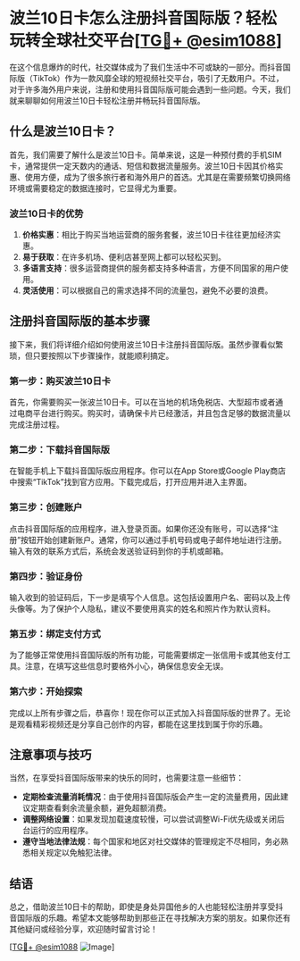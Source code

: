 # 波兰10日卡怎么注册抖音国际版？轻松玩转全球社交平台[[TG💪+ @esim1088](https://t.me/s/esim1088)]

在这个信息爆炸的时代，社交媒体成为了我们生活中不可或缺的一部分。而抖音国际版（TikTok）作为一款风靡全球的短视频社交平台，吸引了无数用户。不过，对于许多海外用户来说，注册和使用抖音国际版可能会遇到一些问题。今天，我们就来聊聊如何用波兰10日卡轻松注册并畅玩抖音国际版。

## 什么是波兰10日卡？

首先，我们需要了解什么是波兰10日卡。简单来说，这是一种预付费的手机SIM卡，通常提供一定天数内的通话、短信和数据流量服务。波兰10日卡因其价格实惠、使用方便，成为了很多旅行者和海外用户的首选。尤其是在需要频繁切换网络环境或需要稳定的数据连接时，它显得尤为重要。

### 波兰10日卡的优势

1. **价格实惠**：相比于购买当地运营商的服务套餐，波兰10日卡往往更加经济实惠。
2. **易于获取**：在许多机场、便利店甚至网上都可以轻松买到。
3. **多语言支持**：很多运营商提供的服务都支持多种语言，方便不同国家的用户使用。
4. **灵活使用**：可以根据自己的需求选择不同的流量包，避免不必要的浪费。

## 注册抖音国际版的基本步骤

接下来，我们将详细介绍如何使用波兰10日卡注册抖音国际版。虽然步骤看似繁琐，但只要按照以下步骤操作，就能顺利搞定。

### 第一步：购买波兰10日卡

首先，你需要购买一张波兰10日卡。可以在当地的机场免税店、大型超市或者通过电商平台进行购买。购买时，请确保卡片已经激活，并且包含足够的数据流量以完成注册过程。

### 第二步：下载抖音国际版

在智能手机上下载抖音国际版应用程序。你可以在App Store或Google Play商店中搜索“TikTok”找到官方应用。下载完成后，打开应用并进入主界面。

### 第三步：创建账户

点击抖音国际版的应用程序，进入登录页面。如果你还没有账号，可以选择“注册”按钮开始创建新账户。通常，你可以通过手机号码或电子邮件地址进行注册。输入有效的联系方式后，系统会发送验证码到你的手机或邮箱。

### 第四步：验证身份

输入收到的验证码后，下一步是填写个人信息。这包括设置用户名、密码以及上传头像等。为了保护个人隐私，建议不要使用真实的姓名和照片作为默认资料。

### 第五步：绑定支付方式

为了能够正常使用抖音国际版的所有功能，可能需要绑定一张信用卡或其他支付工具。注意，在填写这些信息时要格外小心，确保信息安全无误。

### 第六步：开始探索

完成以上所有步骤之后，恭喜你！现在你可以正式加入抖音国际版的世界了。无论是观看精彩视频还是分享自己创作的内容，都能在这里找到属于你的乐趣。

## 注意事项与技巧

当然，在享受抖音国际版带来的快乐的同时，也需要注意一些细节：

- **定期检查流量消耗情况**：由于使用抖音国际版会产生一定的流量费用，因此建议定期查看剩余流量余额，避免超额消费。
- **调整网络设置**：如果发现加载速度较慢，可以尝试调整Wi-Fi优先级或关闭后台运行的应用程序。
- **遵守当地法律法规**：每个国家和地区对社交媒体的管理规定不尽相同，务必熟悉相关规定以免触犯法律。

## 结语

总之，借助波兰10日卡的帮助，即使是身处异国他乡的人也能轻松注册并享受抖音国际版的乐趣。希望本文能够帮助到那些正在寻找解决方案的朋友。如果你还有其他疑问或经验分享，欢迎随时留言讨论！

[[TG💪+ @esim1088](https://t.me/s/esim1088) ![Image](https://i.postimg.cc/4NQfJmqS/Snipaste-2025-05-13-00-14-12.png)]